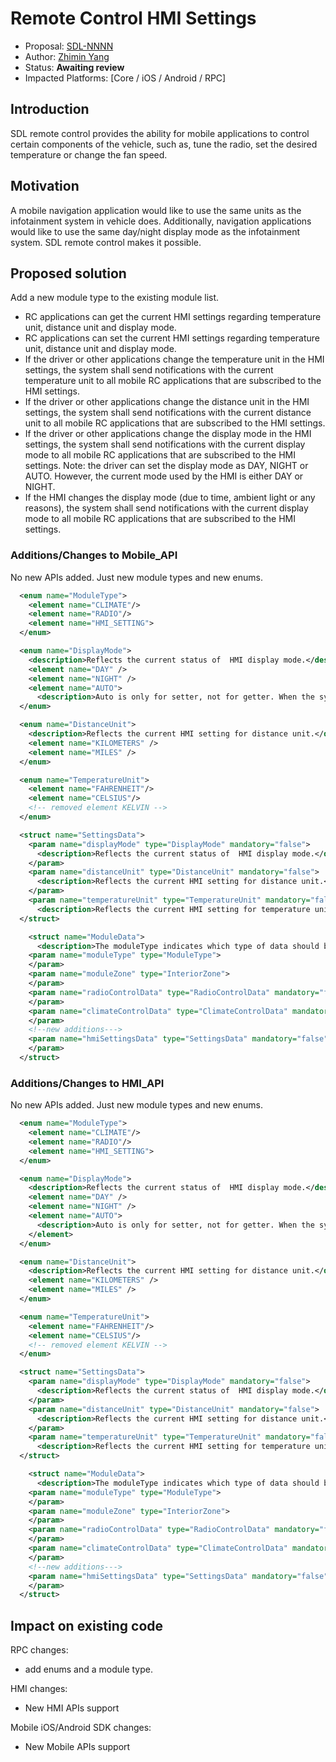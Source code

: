 # Remote Control HMI Settings

* Proposal: [SDL-NNNN](NNNN-remote-control-hmi-settings.md)
* Author: [Zhimin Yang](https://github.com/zyang46)
* Status: **Awaiting review**
* Impacted Platforms: [Core / iOS / Android / RPC]

## Introduction

SDL remote control provides the ability for mobile applications to control certain components of the vehicle, such as, tune the radio, set the desired temperature or change the fan speed.

## Motivation

A mobile navigation application would like to use the same units as the infotainment system in vehicle does. Additionally, navigation applications would like to use the same day/night display mode as the infotainment system. SDL remote control makes it possible.

## Proposed solution

Add a new module type to the existing module list.

- RC applications can get the current HMI settings regarding temperature unit, distance unit and display mode.
- RC applications can set the current HMI settings regarding temperature unit, distance unit and display mode.
- If the driver or other applications change the temperature unit in the HMI settings, the system shall send notifications with the current temperature unit to all mobile RC applications that are subscribed to the HMI settings.
- If the driver or other applications change the distance unit in the HMI settings, the system shall send notifications with the current distance unit to all mobile RC applications that are subscribed to the HMI settings.
- If the driver or other applications change the display mode in the HMI settings, the system shall send notifications with the current display mode to all mobile RC applications that are subscribed to the HMI settings. Note: the driver can set the display mode as DAY, NIGHT or AUTO. However, the current mode used by the HMI is either DAY or NIGHT.
- If the HMI changes the display mode (due to time, ambient light or any reasons), the system shall send notifications with the current display mode to all mobile RC applications that are subscribed to the HMI settings.


### Additions/Changes to Mobile_API

No new APIs added. Just new module types and new enums.

```xml
  <enum name="ModuleType">
    <element name="CLIMATE"/>
    <element name="RADIO"/>
    <element name="HMI_SETTING">
  </enum>

  <enum name="DisplayMode">
    <description>Reflects the current status of  HMI display mode.</description>
    <element name="DAY" />
    <element name="NIGHT" />
    <element name="AUTO">
      <description>Auto is only for setter, not for getter. When the system receives a valid RPC request for display mode, the system shall return a response with the current value of display mode used in the HMI. Even the display mode can be set as AUTO by user via the HMI, the system shall not response mode as AUTO. The system shall give the current value used by HMI, either DAY or NIGHT.</description>
  </enum>

  <enum name="DistanceUnit">
    <description>Reflects the current HMI setting for distance unit.</description>
    <element name="KILOMETERS" />
    <element name="MILES" />
  </enum>

  <enum name="TemperatureUnit">
    <element name="FAHRENHEIT"/>
    <element name="CELSIUS"/>
    <!-- removed element KELVIN -->
  </enum>

  <struct name="SettingsData">
    <param name="displayMode" type="DisplayMode" mandatory="false">
      <description>Reflects the current status of  HMI display mode.</description>
    </param>
    <param name="distanceUnit" type="DistanceUnit" mandatory="false">
      <description>Reflects the current HMI setting for distance unit.</description>
    </param>
    <param name="temperatureUnit" type="TemperatureUnit" mandatory="false">
      <description>Reflects the current HMI setting for temperature unit.</description>
  </struct>

    <struct name="ModuleData">
      <description>The moduleType indicates which type of data should be changed and identifies which data object exists in this struct. For example, if the moduleType is CLIMATE then a "climateControlData" should exist</description>
    <param name="moduleType" type="ModuleType">
    </param>
    <param name="moduleZone" type="InteriorZone">
    </param>
    <param name="radioControlData" type="RadioControlData" mandatory="false">
    </param>
    <param name="climateControlData" type="ClimateControlData" mandatory="false">
    </param>
    <!--new additions--->
    <param name="hmiSettingsData" type="SettingsData" mandatory="false">
    </param>
  </struct>  
```

### Additions/Changes to HMI_API

No new APIs added. Just new module types and new enums.

```xml
  <enum name="ModuleType">
    <element name="CLIMATE"/>
    <element name="RADIO"/>
    <element name="HMI_SETTING">
  </enum>

  <enum name="DisplayMode">
    <description>Reflects the current status of  HMI display mode.</description>
    <element name="DAY" />
    <element name="NIGHT" />
    <element name="AUTO">
      <description>Auto is only for setter, not for getter. When the system receives a valid RPC request for display mode, the system shall return a response with the current value of display mode used in the HMI. Even the display mode can be set as AUTO by user via the HMI, the system shall not response mode as AUTO. The system shall give the current value used by HMI, either DAY or NIGHT.</description>
    </element>
  </enum>

  <enum name="DistanceUnit">
    <description>Reflects the current HMI setting for distance unit.</description>
    <element name="KILOMETERS" />
    <element name="MILES" />
  </enum>

  <enum name="TemperatureUnit">
    <element name="FAHRENHEIT"/>
    <element name="CELSIUS"/>
    <!-- removed element KELVIN -->
  </enum>

  <struct name="SettingsData">
    <param name="displayMode" type="DisplayMode" mandatory="false">
      <description>Reflects the current status of  HMI display mode.</description>
    </param>
    <param name="distanceUnit" type="DistanceUnit" mandatory="false">
      <description>Reflects the current HMI setting for distance unit.</description>
    </param>
    <param name="temperatureUnit" type="TemperatureUnit" mandatory="false">
      <description>Reflects the current HMI setting for temperature unit.</description>
  </struct>

    <struct name="ModuleData">
      <description>The moduleType indicates which type of data should be changed and identifies which data object exists in this struct. For example, if the moduleType is CLIMATE then a "climateControlData" should exist</description>
    <param name="moduleType" type="ModuleType">
    </param>
    <param name="moduleZone" type="InteriorZone">
    </param>
    <param name="radioControlData" type="RadioControlData" mandatory="false">
    </param>
    <param name="climateControlData" type="ClimateControlData" mandatory="false">
    </param>
    <!--new additions--->
    <param name="hmiSettingsData" type="SettingsData" mandatory="false">
    </param>
  </struct>  
```

## Impact on existing code

RPC changes:
- add enums and a module type.

HMI changes:
- New HMI APIs support

Mobile iOS/Android SDK changes:
- New Mobile APIs support
